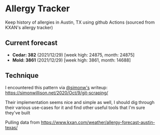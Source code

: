 # Allergy Tracker

Keep history of allergies in Austin, TX using github Actions (sourced from KXAN's allergy tracker)

## Current forecast
<!-- INJECT FORECAST -->
- **Cedar: 382** (2021/12/29)  [week high: 24875, month: 24875]
- **Mold: 3861** (2021/12/29)  [week high: 3861, month: 14688]
<!-- END INJECT FORECAST -->

## Technique

I encountered this pattern via [@simonw's](https://github.com/simonw) writeup: https://simonwillison.net/2020/Oct/9/git-scraping/

Their implementation seems nice and simple as well, I should dig through their various use-cases for it and find other useful tools that I'm sure they've built

Pulling data from https://www.kxan.com/weather/allergy-forecast-austin-texas/

